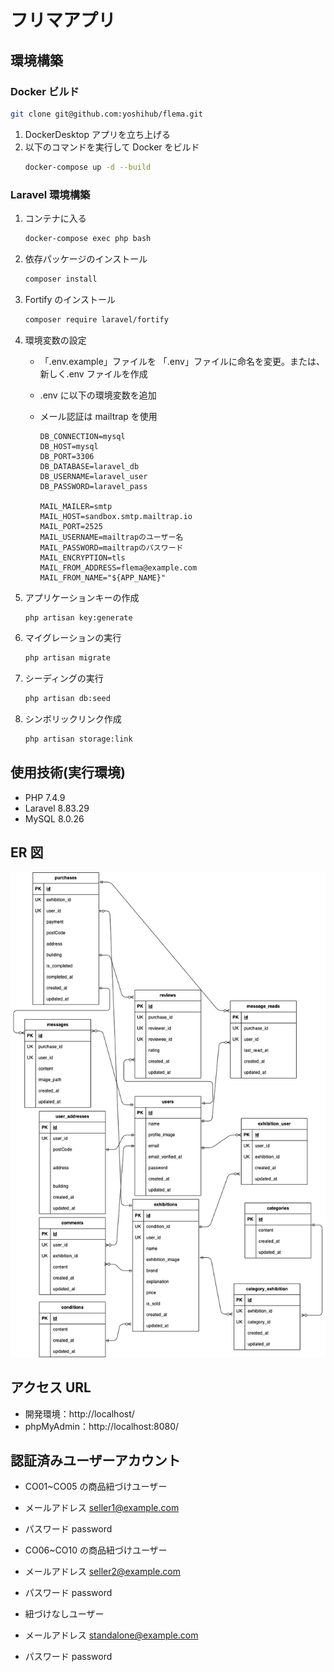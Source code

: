 # フリマアプリ

## 環境構築

### Docker ビルド

```bash
git clone git@github.com:yoshihub/flema.git
```

1. DockerDesktop アプリを立ち上げる
2. 以下のコマンドを実行して Docker をビルド
   ```bash
   docker-compose up -d --build
   ```

### Laravel 環境構築

1. コンテナに入る

   ```bash
   docker-compose exec php bash
   ```

2. 依存パッケージのインストール

   ```bash
   composer install
   ```

3. Fortify のインストール

   ```bash
   composer require laravel/fortify
   ```

4. 環境変数の設定

   - 「.env.example」ファイルを 「.env」ファイルに命名を変更。または、新しく.env ファイルを作成
   - .env に以下の環境変数を追加
   - メール認証は mailtrap を使用

     ```
     DB_CONNECTION=mysql
     DB_HOST=mysql
     DB_PORT=3306
     DB_DATABASE=laravel_db
     DB_USERNAME=laravel_user
     DB_PASSWORD=laravel_pass

     MAIL_MAILER=smtp
     MAIL_HOST=sandbox.smtp.mailtrap.io
     MAIL_PORT=2525
     MAIL_USERNAME=mailtrapのユーザー名
     MAIL_PASSWORD=mailtrapのパスワード
     MAIL_ENCRYPTION=tls
     MAIL_FROM_ADDRESS=flema@example.com
     MAIL_FROM_NAME="${APP_NAME}"
     ```

5. アプリケーションキーの作成

   ```bash
   php artisan key:generate
   ```

6. マイグレーションの実行

   ```bash
   php artisan migrate
   ```

7. シーディングの実行

   ```bash
   php artisan db:seed
   ```

8. シンボリックリンク作成
   ```bash
   php artisan storage:link
   ```

## 使用技術(実行環境)

- PHP 7.4.9
- Laravel 8.83.29
- MySQL 8.0.26

## ER 図

![ER 図](src/er.drawio.png)

## アクセス URL

- 開発環境：http://localhost/
- phpMyAdmin：http://localhost:8080/

## 認証済みユーザーアカウント

- CO01~CO05 の商品紐づけユーザー
- メールアドレス seller1@example.com
- パスワード password

- CO06~CO10 の商品紐づけユーザー
- メールアドレス seller2@example.com
- パスワード password

- 紐づけなしユーザー
- メールアドレス standalone@example.com
- パスワード password
